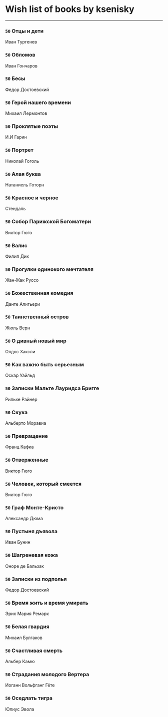 # Wish list of books by ksenisky
---

### `50` Отцы и дети
Иван Тургенев

### `50` Обломов
Иван Гончаров

### `50` Бесы
Федор Достоевский

### `50` Герой нашего времени
Михаил Лермонтов

### `50` Проклятые поэты
И.И Гарин

### `50` Портрет
Николай Гоголь

### `50` Алая буква
Натаниель Готорн

### `50` Красное и черное
Стендаль

### `50` Собор Парижской Богоматери
Виктор Гюго

### `50` Валис
Филип Дик

### `50` Прогулки одинокого мечтателя
Жан-Жак Руссо

### `50` Божественная комедия
Данте Алигьери

### `50` Таинственный остров
Жюль Верн

### `50` О дивный новый мир
Олдос Хаксли

### `50` Как важно быть серьезным
Оскар Уайльд

### `50` Записки Мальте Лауридса Бригге
Рильке Райнер

### `50` Скука
Альберто Моравиа

### `50` Превращение
Франц Кафка

### `50` Отверженные
Виктор Гюго

### `50` Человек, который смеется
Виктор Гюго

### `50` Граф Монте-Кристо
Александр Дюма

### `50` Пустыня дъявола
Иван Бунин

### `50` Шагреневая кожа
Оноре де Бальзак

### `50` Записки из подполья
Федор Достоевский

### `50` Время жить и время умирать
Эрих Мария Ремарк

### `50` Белая гвардия
Михаил Булгаков

### `50` Счастливая смерть
Альбер Камю

### `50` Страдания молодого Вертера
Иоганн Вольфганг Гёте

### `50` Оседлать тигра
Юлиус Эвола

